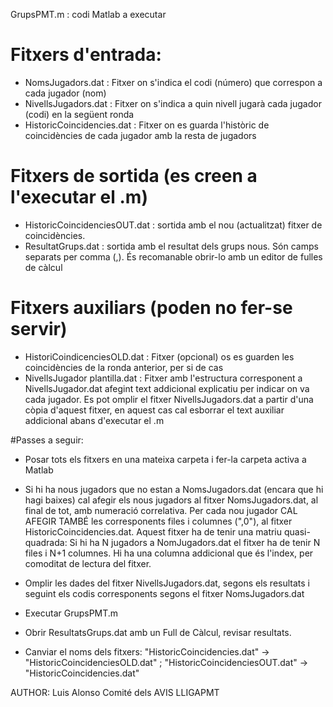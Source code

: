 
GrupsPMT.m  : codi Matlab a executar

# Fitxers d'entrada:

* NomsJugadors.dat   : Fitxer on s'indica el codi (número) que correspon a cada jugador (nom)
* NivellsJugadors.dat   : Fitxer on s'indica a quin nivell jugarà cada jugador (codi) en la següent ronda
* HistoricCoincidencies.dat : Fitxer on es guarda l'històric de coincidències de cada jugador amb la resta de jugadors

# Fitxers de sortida (es creen a l'executar el .m)

* HistoricCoincidenciesOUT.dat  :  sortida amb el nou (actualitzat) fitxer de coincidències. 
* ResultatGrups.dat  :   sortida amb el resultat dels grups nous. Són camps separats per comma (,). És recomanable obrir-lo amb un editor de fulles de càlcul

# Fitxers auxiliars (poden no fer-se servir)

* HistoriCoindicenciesOLD.dat  :  Fitxer (opcional) os es guarden les coincidències de la ronda anterior, per si de cas
* NivellsJugador plantilla.dat  :  Fitxer amb l'estructura corresponent a NivellsJugador.dat afegint text addicional explicatiu per indicar on va cada jugador. Es pot omplir el fitxer NivellsJugadors.dat a partir d'una còpia d'aquest fitxer, en aquest cas cal esborrar el text auxiliar addicional abans d'executar el .m


#Passes a seguir:

* Posar tots els fitxers en una mateixa carpeta i fer-la carpeta activa a Matlab

* Si hi ha nous jugadors que no estan a NomsJugadors.dat (encara que hi hagi baixes) cal afegir els nous jugadors al fitxer NomsJugadors.dat, al final de tot, amb numeració correlativa. Per cada nou jugador CAL AFEGIR TAMBÉ les corresponents files i columnes (",0"), al fitxer HistoricCoincidencies.dat. Aquest fitxer ha de tenir una matriu quasi-quadrada: Si hi ha N jugadors a NomJugadors.dat el fitxer ha de tenir N files i N+1 columnes. Hi ha una columna addicional que és l'index, per comoditat de lectura del fitxer.

* Omplir les dades del fitxer NivellsJugadors.dat, segons els resultats i seguint els codis corresponents segons el fitxer NomsJugadors.dat

* Executar GrupsPMT.m

* Obrir ResultatsGrups.dat amb un Full de Càlcul, revisar resultats.

* Canviar el noms dels fitxers: "HistoricCoincidencies.dat" -> "HistoricCoincidenciesOLD.dat" ; "HistoricCoincidenciesOUT.dat" -> "HistoricCoincidencies.dat"


AUTHOR: Luis Alonso
Comité dels AVIS LLIGAPMT
